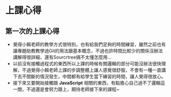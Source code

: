 # 上課心得
## **第一次的上課心得**
* 覺得小賴老師的教學方式很特別，也有給我們足夠的時間練習，雖然之前也有讓專題助教教學過Git的用法跟基本概念，不過也許時間比較少的關係沒辦法講解得很詳細，還有Sourcrtree搞不太懂怎麼用...
* 以前沒有接觸過程式的東西所以上課的時候有關邏輯的部分可能沒辦法很快理解，不過覺得小賴老師上課的步調整體上讓人感覺很舒服，不會有一種一直講下去不間斷的情況發生，中間都有給學生當下練習的時間，讓人覺得很放心。
* 接下來又要開始接觸跟 **JavaScript** 相關的東西，有點擔心自己過不了邏輯這一關，不過還是會努力跟上，期待老師接下來的課程~